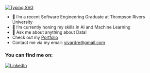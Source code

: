 [![Typing SVG](https://readme-typing-svg.demolab.com/?lines=Hello+World!+I'm+Andrei+Vivar;Machine+Learning+Engineer)](https://git.io/typing-svg)



- 🔭 I’m a recent Software Engineering Graduate at Thompson Rivers University 
- 🌱 I’m currently honing my skills in AI and Machine Learning
- 💬 Ask me about anything about Data!
- Check out my [Portfolio](https://andreivivar.me/)
- Contact me via my email: vivardre@gmail.com

### You can find me on:
[![LinkedIn](https://img.shields.io/badge/LinkedIn-0077B5?style=for-the-badge&logo=linkedin&logoColor=white)](https://www.linkedin.com/in/andrei-vivar/)




